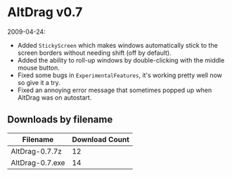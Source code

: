 # AltDrag v0.7

2009-04-24:
- Added `StickyScreen` which makes windows automatically stick to the screen borders without needing shift (off by default).
- Added the ability to roll-up windows by double-clicking with the middle mouse button.
- Fixed some bugs in `ExperimentalFeatures`, it's working pretty well now so give it a try.
- Fixed an annoying error message that sometimes popped up when AltDrag was on autostart.

## Downloads by filename

Filename        | Download Count
--------------- | --------------
AltDrag-0.7.7z  |             12
AltDrag-0.7.exe |             14
